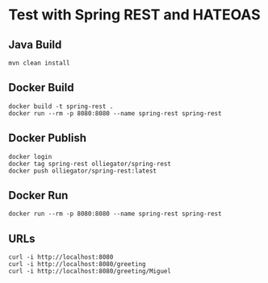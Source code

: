 # Test with Spring REST and HATEOAS

## Java Build

```
mvn clean install
```

## Docker Build

```
docker build -t spring-rest .
docker run --rm -p 8080:8080 --name spring-rest spring-rest

```

## Docker Publish

```
docker login
docker tag spring-rest olliegator/spring-rest
docker push olliegator/spring-rest:latest
```

## Docker Run

```
docker run --rm -p 8080:8080 --name spring-rest spring-rest
```

## URLs

```
curl -i http://localhost:8080
curl -i http://localhost:8080/greeting
curl -i http://localhost:8080/greeting/Miguel
```
